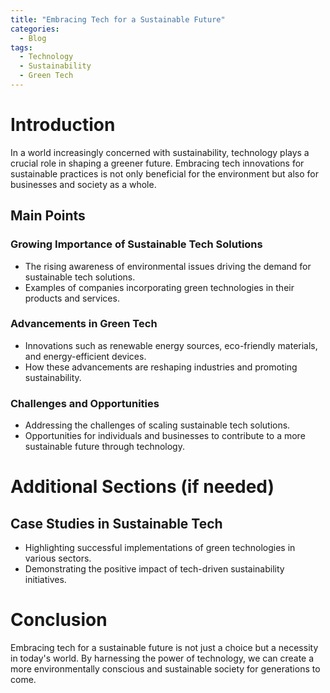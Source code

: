 ```yaml
---
title: "Embracing Tech for a Sustainable Future"
categories:
  - Blog
tags:
  - Technology
  - Sustainability
  - Green Tech
---
```


# Introduction
In a world increasingly concerned with sustainability, technology plays a crucial role in shaping a greener future. Embracing tech innovations for sustainable practices is not only beneficial for the environment but also for businesses and society as a whole.

## Main Points
### Growing Importance of Sustainable Tech Solutions
- The rising awareness of environmental issues driving the demand for sustainable tech solutions.
- Examples of companies incorporating green technologies in their products and services.

### Advancements in Green Tech
- Innovations such as renewable energy sources, eco-friendly materials, and energy-efficient devices.
- How these advancements are reshaping industries and promoting sustainability.

### Challenges and Opportunities
- Addressing the challenges of scaling sustainable tech solutions.
- Opportunities for individuals and businesses to contribute to a more sustainable future through technology.

# Additional Sections (if needed)
## Case Studies in Sustainable Tech
- Highlighting successful implementations of green technologies in various sectors.
- Demonstrating the positive impact of tech-driven sustainability initiatives.

# Conclusion
Embracing tech for a sustainable future is not just a choice but a necessity in today's world. By harnessing the power of technology, we can create a more environmentally conscious and sustainable society for generations to come.